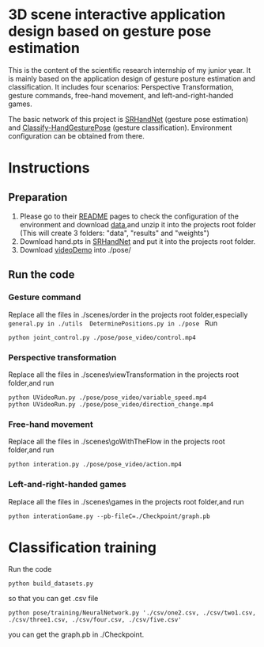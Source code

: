 # 3D scene interactive application design based on gesture pose estimation
This is the content of the scientific research internship of my junior year. It is mainly based on the application design of gesture posture estimation and classification. It includes four scenarios: Perspective Transformation, gesture commands, free-hand movement, and left-and-right-handed games.

The basic network of this project is [SRHandNet](https://github.com/JiageWang/hand-pose-estimate) (gesture pose estimation) and [Classify-HandGesturePose](https://github.com/Prasad9/Classify-HandGesturePose) (gesture classification). Environment configuration can be obtained from there. 

# Instructions

## Preparation
1. Please go to their [README](https://github.com/lmb-freiburg/hand3d) pages to check the configuration of the environment and download [data](https://lmb.informatik.uni-freiburg.de/projects/hand3d/ColorHandPose3D_data_v3.zip),and unzip it into the projects root folder (This will create 3 folders: "data", "results" and "weights")
2. Download hand.pts in [SRHandNet](https://github.com/JiageWang/hand-pose-estimate) and put it into the projects root folder.
3. Download [videoDemo](https://github.com/JiageWang/hand-pose-estimate) into ./pose/

## Run the code

### Gesture command
Replace all the files in ./scenes/order in the projects root folder,especially
``` general.py in ./utils  DeterminePositions.py in ./pose  ```
Run
``` 
python joint_control.py ./pose/pose_video/control.mp4 
```

### Perspective transformation
Replace all the files in ./scenes\viewTransformation in the projects root folder,and run
``` 
python UVideoRun.py ./pose/pose_video/variable_speed.mp4 
python UVideoRun.py ./pose/pose_video/direction_change.mp4
``` 

### Free-hand movement
Replace all the files in ./scenes\goWithTheFlow in the projects root folder,and run
``` 
python interation.py ./pose/pose_video/action.mp4
``` 

### Left-and-right-handed games
Replace all the files in ./scenes\games in the projects root folder,and run
``` 
python interationGame.py --pb-fileC=./Checkpoint/graph.pb 
``` 
# Classification training
Run the code 
``` 
python build_datasets.py
```
so that you can get .csv file 

``` 
python pose/training/NeuralNetwork.py './csv/one2.csv, ./csv/two1.csv, ./csv/three1.csv, ./csv/four.csv, ./csv/five.csv'
```
you can get the graph.pb in ./Checkpoint.
